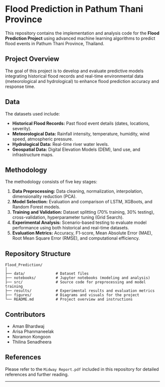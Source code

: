 # Flood Prediction in Pathum Thani Province

This repository contains the implementation and analysis code for the **Flood Prediction Project** using advanced machine learning algorithms to predict flood events in Pathum Thani Province, Thailand.

## Project Overview
The goal of this project is to develop and evaluate predictive models integrating historical flood records and real-time environmental data (meteorological and hydrological) to enhance flood prediction accuracy and response time.

## Data
The datasets used include:
- **Historical Flood Records:** Past flood event details (dates, locations, severity).
- **Meteorological Data:** Rainfall intensity, temperature, humidity, wind speed, atmospheric pressure.
- **Hydrological Data:** Real-time river water levels.
- **Geospatial Data:** Digital Elevation Models (DEM), land use, and infrastructure maps.

## Methodology
The methodology consists of five key stages:
1. **Data Preprocessing:** Data cleaning, normalization, interpolation, dimensionality reduction (PCA).
2. **Model Selection:** Evaluation and comparison of LSTM, XGBoots, and Random Forest models.
3. **Training and Validation:** Dataset splitting (70% training, 30% testing), cross-validation, hyperparameter tuning (Grid Search).
4. **Experimental Analysis:** Scenario-based testing to evaluate model performance using both historical and real-time datasets.
5. **Evaluation Metrics:** Accuracy, F1-score, Mean Absolute Error (MAE), Root Mean Square Error (RMSE), and computational efficiency.

## Repository Structure
```
Flood_Prediction/
│
├── data/              # Dataset files
├── notebooks/         # Jupyter notebooks (modeling and analysis)
├── src/               # Source code for preprocessing and model training
├── results/           # Experimental results and evaluation metrics
├── figures/           # Diagrams and visuals for the project
└── README.md          # Project overview and instructions
```

## Contributors
- Aman Bhardwaj
- Arisa Phanmaneelak
- Noramon Kongoon
- Thilina Senadheera

## References
Please refer to the `Midway Report.pdf` included in this repository for detailed references and further reading.

---
